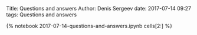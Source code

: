 Title: Questions and answers
Author: Denis Sergeev
date: 2017-07-14 09:27
tags: Questions and answers

{% notebook 2017-07-14-questions-and-answers.ipynb cells[2:] %}